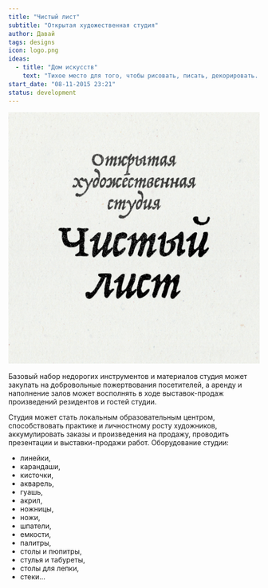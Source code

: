 ```yaml
---
title: "Чистый лист"
subtitle: "Открытая художественная студия"
author: Давай
tags: designs
icon: logo.png
ideas:
  - title: "Дом искусств"
    text: "Тихое место для того, чтобы рисовать, писать, декорировать. Пространство прикладного изобразительного искусства недалеко от дома — способ людям поддерживать связь с художественным опытом и исследовать себя и мир через искусство."
start_date: "08-11-2015 23:21"
status: development
---
```


![](./logo.png)

Базовый набор недорогих инструментов и материалов студия может закупать на добровольные пожертвования посетителей, а аренду и наполнение залов может восполнять в ходе выставок-продаж произведений резидентов и гостей студии.

Студия может стать локальным образовательным центром, способствовать практике и личностному росту художников, аккумулировать заказы и произведения на продажу, проводить презентации и выставки-продажи работ.
Оборудование студии:

- линейки,
- карандаши,
- кисточки,
- акварель,
- гуашь,
- акрил,
- ножницы,
- ножи,
- шпатели,
- емкости,
- палитры,
- столы и пюпитры,
- стулья и табуреты,
- столы для лепки,
- стеки…

